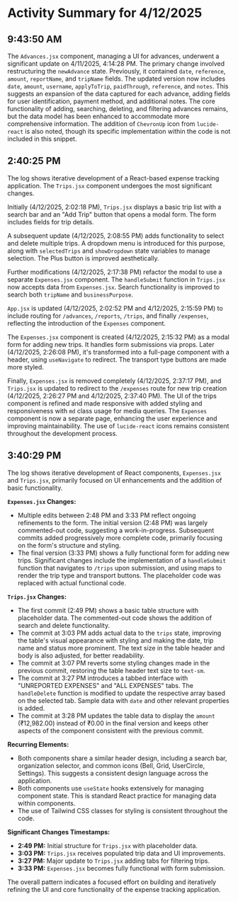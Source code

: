 # Activity Summary for 4/12/2025

## 9:43:50 AM
The `Advances.jsx` component, managing a UI for advances, underwent a significant update on 4/11/2025, 4:14:28 PM.  The primary change involved restructuring the `newAdvance` state.  Previously, it contained `date`, `reference`, `amount`, `reportName`, and `tripName` fields.  The updated version now includes `date`, `amount`, `username`, `applyToTrip`, `paidThrough`, `reference`, and `notes`. This suggests an expansion of the data captured for each advance, adding fields for user identification, payment method, and additional notes.  The core functionality of adding, searching, deleting, and filtering advances remains, but the data model has been enhanced to accommodate more comprehensive information.  The addition of `ChevronUp` icon from `lucide-react` is also noted, though its specific implementation within the code is not included in this snippet.


## 2:40:25 PM
The log shows iterative development of a React-based expense tracking application.  The `Trips.jsx` component undergoes the most significant changes.

Initially (4/12/2025, 2:02:18 PM), `Trips.jsx` displays a basic trip list with a search bar and an "Add Trip" button that opens a modal form. The form includes fields for trip details.

A subsequent update (4/12/2025, 2:08:55 PM) adds functionality to select and delete multiple trips.  A dropdown menu is introduced for this purpose, along with  `selectedTrips` and `showDropdown` state variables to manage selection. The Plus button is improved aesthetically.

Further modifications (4/12/2025, 2:17:38 PM) refactor the modal to use a separate `Expenses.jsx` component. The `handleSubmit` function in `Trips.jsx` now accepts data from `Expenses.jsx`. Search functionality is improved to search both `tripName` and `businessPurpose`.

`App.jsx` is updated (4/12/2025, 2:02:52 PM and 4/12/2025, 2:15:59 PM) to include routing for `/advances`, `/reports`, `/trips`, and finally `/expenses`, reflecting the introduction of the `Expenses` component.

The `Expenses.jsx` component is created (4/12/2025, 2:15:32 PM) as a modal form for adding new trips.  It handles form submissions via props.  Later (4/12/2025, 2:26:08 PM), it's transformed into a full-page component with a header, using `useNavigate` to redirect. The transport type buttons are made more styled.

Finally, `Expenses.jsx` is removed completely (4/12/2025, 2:37:17 PM), and `Trips.jsx` is updated to redirect to the `/expenses` route for new trip creation (4/12/2025, 2:26:27 PM and 4/12/2025, 2:37:40 PM).  The UI of the trips component is refined and made responsive with added styling and responsiveness with `md` class usage for media queries.  The `Expenses` component is now a separate page, enhancing the user experience and improving maintainability.  The use of `lucide-react` icons remains consistent throughout the development process.


## 3:40:29 PM
The log shows iterative development of React components, `Expenses.jsx` and `Trips.jsx`,  primarily focused on UI enhancements and the addition of basic functionality.

**`Expenses.jsx` Changes:**

* Multiple edits between 2:48 PM and 3:33 PM reflect ongoing refinements to the form.  The initial version (2:48 PM) was largely commented-out code, suggesting a work-in-progress.  Subsequent commits added progressively more complete code, primarily focusing on the form's structure and styling.
*  The final version (3:33 PM) shows a fully functional form for adding new trips.  Significant changes include the implementation of a `handleSubmit` function that navigates to `/trips` upon submission, and using maps to render the trip type and transport buttons.  The placeholder code was replaced with actual functional code.


**`Trips.jsx` Changes:**

* The first commit (2:49 PM) shows a basic table structure with placeholder data.  The commented-out code shows the addition of search and delete functionality.
* The commit at 3:03 PM adds actual data to the `trips` state, improving the table's visual appearance with styling and making the date, trip name and status more prominent.  The text size in the table header and body is also adjusted, for better readability.
* The commit at 3:07 PM reverts some styling changes made in the previous commit, restoring the table header text size to `text-sm`.
* The commit at 3:27 PM introduces a tabbed interface with "UNREPORTED EXPENSES" and "ALL EXPENSES" tabs. The `handleDelete` function is modified to update the respective array based on the selected tab. Sample data with `date` and other relevant properties is added.
* The commit at 3:28 PM updates the table data to display the `amount` (₹12,982.00) instead of ₹0.00 in the final version and keeps other aspects of the component consistent with the previous commit.

**Recurring Elements:**

* Both components share a similar header design, including a search bar, organization selector, and common icons (Bell, Grid, UserCircle, Settings).  This suggests a consistent design language across the application.
* Both components use `useState` hooks extensively for managing component state.  This is standard React practice for managing data within components.
* The use of Tailwind CSS classes for styling is consistent throughout the code.

**Significant Changes Timestamps:**

* **2:49 PM:** Initial structure for `Trips.jsx` with placeholder data.
* **3:03 PM:** `Trips.jsx` receives populated trip data and UI improvements.
* **3:27 PM:**  Major update to `Trips.jsx` adding tabs for filtering trips.
* **3:33 PM:**  `Expenses.jsx` becomes fully functional with form submission.

The overall pattern indicates a focused effort on building and iteratively refining the UI and core functionality of the expense tracking application.
